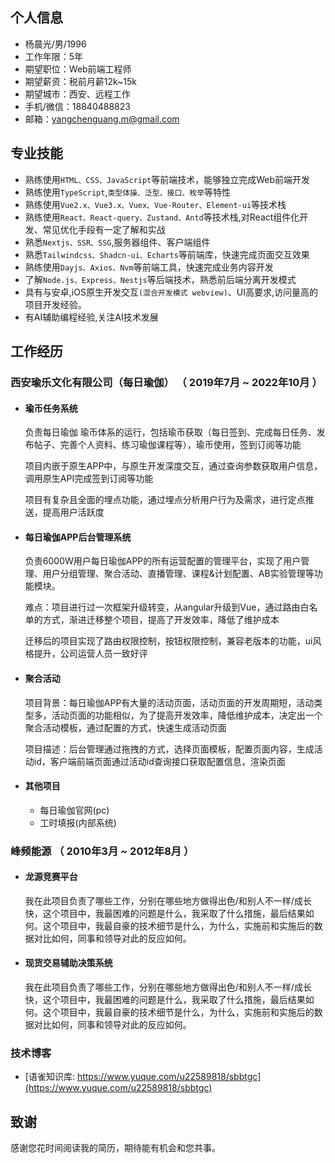 ## 个人信息

- 杨晨光/男/1996
- 工作年限：5年
- 期望职位：Web前端工程师
- 期望薪资：税前月薪12k~15k
- 期望城市：西安、远程工作
- 手机/微信：18840488823
- 邮箱：yangchenguang.m@gmail.com

## 专业技能

- 熟练使用`HTML、CSS、JavaScript`等前端技术，能够独立完成Web前端开发
- 熟练使用`TypeScript`,`类型体操、泛型、接口、枚举`等特性
- 熟练使用`Vue2.x、Vue3.x、Vuex、Vue-Router、Element-ui`等技术栈
- 熟练使用`React、React-query、Zustand、Antd`等技术栈,对React组件化开发、常见优化手段有一定了解和实战
- 熟悉`Nextjs、SSR、SSG`,服务器组件、客户端组件
- 熟悉`Tailwindcss、Shadcn-ui、Echarts`等前端库，快速完成页面交互效果
- 熟练使用`Dayjs、Axios、Nvm`等前端工具，快速完成业务内容开发
- 了解`Node.js、Express、Nestjs`等后端技术，熟悉前后端分离开发模式
- 具有与安卓,iOS原生开发交互`(混合开发模式 webview)`、UI高要求,访问量高的项目开发经验。
- 有AI辅助编程经验,关注AI技术发展

## 工作经历

### 西安瑜乐文化有限公司（每日瑜伽） （ 2019年7月 ~ 2022年10月 ）

- #### 瑜币任务系统

    负责每日瑜伽 瑜币体系的运行，包括瑜币获取（每日签到、完成每日任务、发布帖子、完善个人资料、练习瑜伽课程等），瑜币使用，签到订阅等功能
    
    项目内嵌于原生APP中，与原生开发深度交互，通过查询参数获取用户信息，调用原生API完成签到订阅等功能
    
    项目有复杂且全面的埋点功能，通过埋点分析用户行为及需求，进行定点推送，提高用户活跃度

- #### 每日瑜伽APP后台管理系统
    负责6000W用户每日瑜伽APP的所有运营配置的管理平台，实现了用户管理、用户分组管理、聚合活动、直播管理、课程&计划配置、AB实验管理等功能模块。
    
    难点：项目进行过一次框架升级转变，从angular升级到Vue，通过路由白名单的方式，渐进迁移整个项目，提高了开发效率，降低了维护成本
    
    迁移后的项目实现了路由权限控制，按钮权限控制，兼容老版本的功能，ui风格提升，公司运营人员一致好评

- #### 聚合活动
    项目背景：每日瑜伽APP有大量的活动页面，活动页面的开发周期短，活动类型多，活动页面的功能相似，为了提高开发效率，降低维护成本，决定出一个聚合活动模板，通过配置的方式，快速生成活动页面
    
    项目描述：后台管理通过拖拽的方式，选择页面模板，配置页面内容，生成活动id，客户端前端页面通过活动id查询接口获取配置信息，渲染页面

- #### 其他项目

  - 每日瑜伽官网(pc)
  - 工时填报(内部系统)

### 峰频能源 （ 2010年3月 ~ 2012年8月 ）

- #### 龙源竞赛平台
    我在此项目负责了哪些工作，分别在哪些地方做得出色/和别人不一样/成长快，这个项目中，我最困难的问题是什么，我采取了什么措施，最后结果如何。这个项目中，我最自豪的技术细节是什么，为什么，实施前和实施后的数据对比如何，同事和领导对此的反应如何。

- #### 现货交易辅助决策系统
    我在此项目负责了哪些工作，分别在哪些地方做得出色/和别人不一样/成长快，这个项目中，我最困难的问题是什么，我采取了什么措施，最后结果如何。这个项目中，我最自豪的技术细节是什么，为什么，实施前和实施后的数据对比如何，同事和领导对此的反应如何。

### 技术博客

- [语雀知识库: https://www.yuque.com/u22589818/sbbtgc](https://www.yuque.com/u22589818/sbbtgc)

## 致谢
感谢您花时间阅读我的简历，期待能有机会和您共事。
